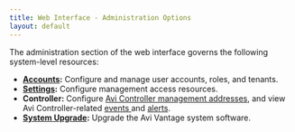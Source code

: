 ```yaml
---
title: Web Interface - Administration Options
layout: default
---
```

The administration section of the web interface governs the following system-level resources:

* **<a href="/docs/latest/user-accounts">Accounts</a>:** Configure and manage user accounts, roles, and tenants.
* **<a href="/docs/latest/administrative-settings">Settings</a>:** Configure management access resources.
* **Controller:** Configure <a href="/docs/latest/avi-controller-analytics-page">Avi Controller management addresses</a>, and view Avi Controller-related <a href="/docs/latest/avi-controller-events-log">events </a>and <a href="/docs/latest/avi-controller-alerts-log">alerts</a>.
* **<a href="/docs/latest/upgrading-the-vantage-software">System Upgrade</a>:** Upgrade the Avi Vantage system software. 